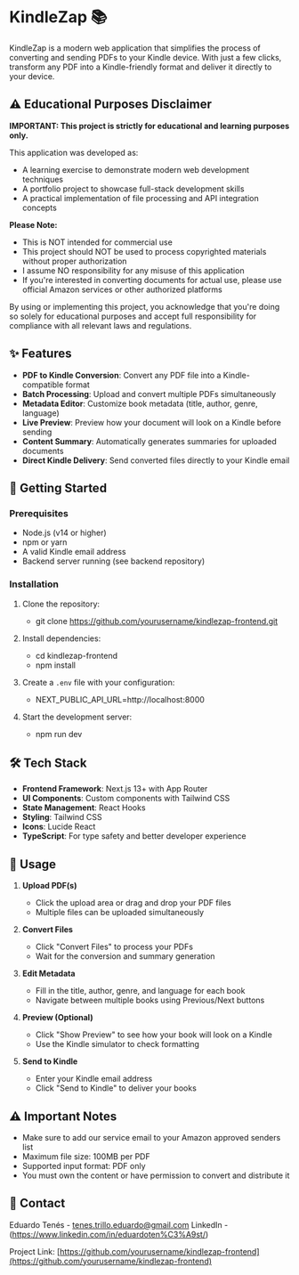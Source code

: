 # KindleZap 📚

KindleZap is a modern web application that simplifies the process of converting and sending PDFs to your Kindle device. With just a few clicks, transform any PDF into a Kindle-friendly format and deliver it directly to your device.

## ⚠️ Educational Purposes Disclaimer

**IMPORTANT: This project is strictly for educational and learning purposes only.**

This application was developed as:
- A learning exercise to demonstrate modern web development techniques
- A portfolio project to showcase full-stack development skills
- A practical implementation of file processing and API integration concepts

**Please Note:**
- This is NOT intended for commercial use
- This project should NOT be used to process copyrighted materials without proper authorization
- I assume NO responsibility for any misuse of this application
- If you're interested in converting documents for actual use, please use official Amazon services or other authorized platforms

By using or implementing this project, you acknowledge that you're doing so solely for educational purposes and accept full responsibility for compliance with all relevant laws and regulations.

## ✨ Features

- **PDF to Kindle Conversion**: Convert any PDF file into a Kindle-compatible format
- **Batch Processing**: Upload and convert multiple PDFs simultaneously
- **Metadata Editor**: Customize book metadata (title, author, genre, language)
- **Live Preview**: Preview how your document will look on a Kindle before sending
- **Content Summary**: Automatically generates summaries for uploaded documents
- **Direct Kindle Delivery**: Send converted files directly to your Kindle email

## 🚀 Getting Started

### Prerequisites

- Node.js (v14 or higher)
- npm or yarn
- A valid Kindle email address
- Backend server running (see backend repository)

### Installation

1. Clone the repository:
   - git clone https://github.com/yourusername/kindlezap-frontend.git
    
2. Install dependencies:
   - cd kindlezap-frontend
   - npm install
    
3. Create a `.env` file with your configuration:
   - NEXT_PUBLIC_API_URL=http://localhost:8000

4. Start the development server:
   - npm run dev


## 🛠️ Tech Stack

- **Frontend Framework**: Next.js 13+ with App Router
- **UI Components**: Custom components with Tailwind CSS
- **State Management**: React Hooks
- **Styling**: Tailwind CSS
- **Icons**: Lucide React
- **TypeScript**: For type safety and better developer experience

## 📱 Usage

1. **Upload PDF(s)**
   - Click the upload area or drag and drop your PDF files
   - Multiple files can be uploaded simultaneously

2. **Convert Files**
   - Click "Convert Files" to process your PDFs
   - Wait for the conversion and summary generation

3. **Edit Metadata**
   - Fill in the title, author, genre, and language for each book
   - Navigate between multiple books using Previous/Next buttons

4. **Preview (Optional)**
   - Click "Show Preview" to see how your book will look on a Kindle
   - Use the Kindle simulator to check formatting

5. **Send to Kindle**
   - Enter your Kindle email address
   - Click "Send to Kindle" to deliver your books

## ⚠️ Important Notes

- Make sure to add our service email to your Amazon approved senders list
- Maximum file size: 100MB per PDF
- Supported input format: PDF only
- You must own the content or have permission to convert and distribute it


## 📧 Contact

Eduardo Tenés - tenes.trillo.eduardo@gmail.com
LinkedIn - (https://www.linkedin.com/in/eduardoten%C3%A9st/)

Project Link: [https://github.com/yourusername/kindlezap-frontend](https://github.com/yourusername/kindlezap-frontend)
